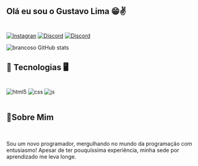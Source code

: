 
## Olá eu sou o Gustavo Lima 😁✌️

<br/>[![Instagran](https://img.shields.io/badge/Instagram-E4405F?style=for-the-badge&logo=instagram&logoColor=white)](https://www.instagram.com/_lima.exe/)
[![Discord](https://img.shields.io/badge/Discord-7289DA?style=for-the-badge&logo=discord&logoColor=white)](https://discord.com/channels/@me)
[![Discord](https://img.shields.io/badge/LinkedIn-0077B5?style=for-the-badge&logo=linkedin&logoColor=white)](https://www.linkedin.com/in/gustavo-lima-45850b281/)

![brancoso GitHub stats](https://github-readme-stats.vercel.app/api?username=brancoso&show_icons=true&theme=radical)

## 📌 Tecnologias 🖥️

<div style="display: inline_block"><br/>
    <img aling=center alt="html5" src="https://img.shields.io/badge/HTML5-E34F26?style=for-the-badge&logo=html5&logoColor=white"> 
    <img aling=center alt="css" src="https://img.shields.io/badge/CSS3-1572B6?style=for-the-badge&logo=css3&logoColor=white">
     <img aling=center alt="js" src="https://img.shields.io/badge/JavaScript-F7DF1E?style=for-the-badge&logo=javascript&logoColor=black">
</div><br/>

## 📌Sobre Mim

<BR/>

Sou um novo programador, mergulhando no mundo da programação com entusiasmo! Apesar de ter pouquíssima experiência, minha sede por aprendizado me leva longe.
